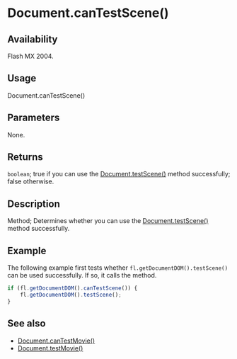 # Document.canTestScene()

## Availability

Flash MX 2004.

## Usage

Document.canTestScene()

## Parameters

None.

## Returns

`boolean`; true if you can use the [Document.testScene()](../Document_object/Document5979.md) method successfully; false otherwise.

## Description

Method; Determines whether you can use the [Document.testScene()](../Document_object/Document5979.md) method successfully.

## Example

The following example first tests whether `fl.getDocumentDOM().testScene()` can be used successfully. If so, it calls the method.

```javascript
if (fl.getDocumentDOM().canTestScene()) { 
    fl.getDocumentDOM().testScene();
}
```

## See also

- [Document.canTestMovie()](../Document_object/Document27.md)
- [Document.testMovie()](../Document_object/Document5948.md)
